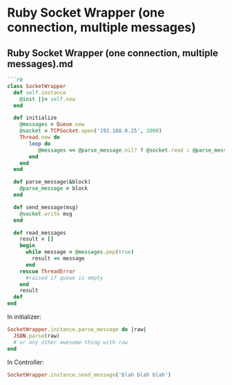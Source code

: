 # Ruby Socket Wrapper (one connection, multiple messages)

## Ruby Socket Wrapper (one connection, multiple messages).md

```markdown
```rb
class SocketWrapper
  def self.instance
    @inst ||= self.new
  end

  def initialize
    @messages = Queue.new
    @socket = TCPSocket.open('192.168.0.25', 2000)
    Thread.new do
       loop do
          @messages << @parse_message.nil? ? @socket.read : @parse_message.call(@socket.read)
       end
    end
  end

  def parse_message(&block)
    @parse_message = block
  end

  def send_message(msg)
    @socket.write msg
  end

  def read_messages
    result = []
    begin
      while message = @messages.pop(true)
        result << message
      end
    rescue ThreadError
      #raised if queue is empty
    end
    result
  def
end
```

In initializer:

```rb
SocketWrapper.instance.parse_message do |raw|
  JSON.parse(raw)
  # or any other awesome thing with raw
end
```

In Controller:

```rb
SocketWrapper.instance.send_message('blah blah blah')
```
```

